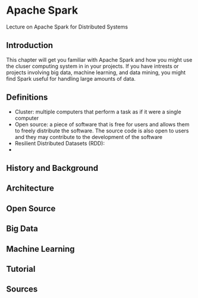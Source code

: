 # Apache Spark
Lecture on Apache Spark for Distributed Systems
## Introduction
This chapter will get you familiar with Apache Spark and how you might use the cluser computing system in in your projects. If you have intrests or projects involving big data, machine learning, and data mining, you might find Spark useful for handling large amounts of data. 
## Definitions 
- Cluster: multiple computers that perform a task as if it were a single computer 
- Open source: a piece of software that is free for users and allows them to freely distribute the software. The source code is also open to users and they may contribute to the development of the software
- Resilient Distributed Datasets (RDD):
- 
## History and Background
## Architecture
## Open Source
## Big Data
## Machine Learning 
## Tutorial 
## Sources
